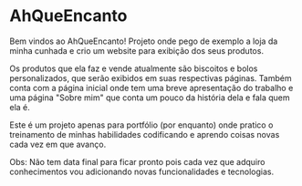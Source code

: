 # AhQueEncanto

Bem vindos ao AhQueEncanto! Projeto onde pego de exemplo a loja da minha cunhada e crio um website para exibição dos seus produtos.

Os produtos que ela faz e vende atualmente são biscoitos e bolos personalizados, que serão exibidos em suas respectivas páginas. Também conta com a página inicial onde tem uma breve apresentação do trabalho e uma página "Sobre mim" que conta um pouco da história dela e fala quem ela é.

Este é um projeto apenas para portfólio (por enquanto) onde pratico o treinamento de minhas habilidades codificando e aprendo coisas novas cada vez em que avanço.

Obs: Não tem data final para ficar pronto pois cada vez que adquiro conhecimentos vou adicionando novas funcionalidades e tecnologias.
